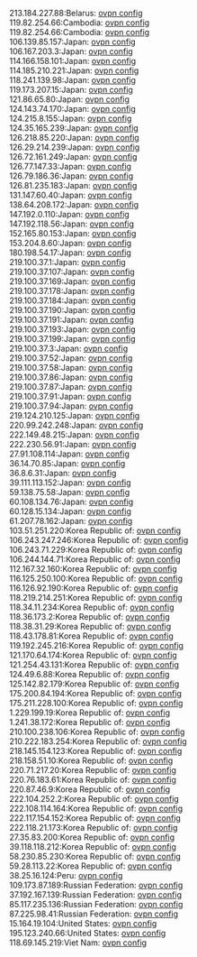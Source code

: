 213.184.227.88:Belarus: [ovpn config](vpn/213_184_227_88.ovpn)  
119.82.254.66:Cambodia: [ovpn config](vpn/119_82_254_66.ovpn)  
119.82.254.66:Cambodia: [ovpn config](vpn/119_82_254_66.ovpn)  
106.139.85.157:Japan: [ovpn config](vpn/106_139_85_157.ovpn)  
106.167.203.3:Japan: [ovpn config](vpn/106_167_203_3.ovpn)  
114.166.158.101:Japan: [ovpn config](vpn/114_166_158_101.ovpn)  
114.185.210.221:Japan: [ovpn config](vpn/114_185_210_221.ovpn)  
118.241.139.98:Japan: [ovpn config](vpn/118_241_139_98.ovpn)  
119.173.207.15:Japan: [ovpn config](vpn/119_173_207_15.ovpn)  
121.86.65.80:Japan: [ovpn config](vpn/121_86_65_80.ovpn)  
124.143.74.170:Japan: [ovpn config](vpn/124_143_74_170.ovpn)  
124.215.8.155:Japan: [ovpn config](vpn/124_215_8_155.ovpn)  
124.35.165.239:Japan: [ovpn config](vpn/124_35_165_239.ovpn)  
126.218.85.220:Japan: [ovpn config](vpn/126_218_85_220.ovpn)  
126.29.214.239:Japan: [ovpn config](vpn/126_29_214_239.ovpn)  
126.72.161.249:Japan: [ovpn config](vpn/126_72_161_249.ovpn)  
126.77.147.33:Japan: [ovpn config](vpn/126_77_147_33.ovpn)  
126.79.186.36:Japan: [ovpn config](vpn/126_79_186_36.ovpn)  
126.81.235.183:Japan: [ovpn config](vpn/126_81_235_183.ovpn)  
131.147.60.40:Japan: [ovpn config](vpn/131_147_60_40.ovpn)  
138.64.208.172:Japan: [ovpn config](vpn/138_64_208_172.ovpn)  
147.192.0.110:Japan: [ovpn config](vpn/147_192_0_110.ovpn)  
147.192.118.56:Japan: [ovpn config](vpn/147_192_118_56.ovpn)  
152.165.80.153:Japan: [ovpn config](vpn/152_165_80_153.ovpn)  
153.204.8.60:Japan: [ovpn config](vpn/153_204_8_60.ovpn)  
180.198.54.17:Japan: [ovpn config](vpn/180_198_54_17.ovpn)  
219.100.37.1:Japan: [ovpn config](vpn/219_100_37_1.ovpn)  
219.100.37.107:Japan: [ovpn config](vpn/219_100_37_107.ovpn)  
219.100.37.169:Japan: [ovpn config](vpn/219_100_37_169.ovpn)  
219.100.37.178:Japan: [ovpn config](vpn/219_100_37_178.ovpn)  
219.100.37.184:Japan: [ovpn config](vpn/219_100_37_184.ovpn)  
219.100.37.190:Japan: [ovpn config](vpn/219_100_37_190.ovpn)  
219.100.37.191:Japan: [ovpn config](vpn/219_100_37_191.ovpn)  
219.100.37.193:Japan: [ovpn config](vpn/219_100_37_193.ovpn)  
219.100.37.199:Japan: [ovpn config](vpn/219_100_37_199.ovpn)  
219.100.37.3:Japan: [ovpn config](vpn/219_100_37_3.ovpn)  
219.100.37.52:Japan: [ovpn config](vpn/219_100_37_52.ovpn)  
219.100.37.58:Japan: [ovpn config](vpn/219_100_37_58.ovpn)  
219.100.37.86:Japan: [ovpn config](vpn/219_100_37_86.ovpn)  
219.100.37.87:Japan: [ovpn config](vpn/219_100_37_87.ovpn)  
219.100.37.91:Japan: [ovpn config](vpn/219_100_37_91.ovpn)  
219.100.37.94:Japan: [ovpn config](vpn/219_100_37_94.ovpn)  
219.124.210.125:Japan: [ovpn config](vpn/219_124_210_125.ovpn)  
220.99.242.248:Japan: [ovpn config](vpn/220_99_242_248.ovpn)  
222.149.48.215:Japan: [ovpn config](vpn/222_149_48_215.ovpn)  
222.230.56.91:Japan: [ovpn config](vpn/222_230_56_91.ovpn)  
27.91.108.114:Japan: [ovpn config](vpn/27_91_108_114.ovpn)  
36.14.70.85:Japan: [ovpn config](vpn/36_14_70_85.ovpn)  
36.8.6.31:Japan: [ovpn config](vpn/36_8_6_31.ovpn)  
39.111.113.152:Japan: [ovpn config](vpn/39_111_113_152.ovpn)  
59.138.75.58:Japan: [ovpn config](vpn/59_138_75_58.ovpn)  
60.108.134.76:Japan: [ovpn config](vpn/60_108_134_76.ovpn)  
60.128.15.134:Japan: [ovpn config](vpn/60_128_15_134.ovpn)  
61.207.78.162:Japan: [ovpn config](vpn/61_207_78_162.ovpn)  
103.51.251.220:Korea Republic of: [ovpn config](vpn/103_51_251_220.ovpn)  
106.243.247.246:Korea Republic of: [ovpn config](vpn/106_243_247_246.ovpn)  
106.243.71.229:Korea Republic of: [ovpn config](vpn/106_243_71_229.ovpn)  
106.244.144.71:Korea Republic of: [ovpn config](vpn/106_244_144_71.ovpn)  
112.167.32.160:Korea Republic of: [ovpn config](vpn/112_167_32_160.ovpn)  
116.125.250.100:Korea Republic of: [ovpn config](vpn/116_125_250_100.ovpn)  
116.126.92.190:Korea Republic of: [ovpn config](vpn/116_126_92_190.ovpn)  
118.219.214.251:Korea Republic of: [ovpn config](vpn/118_219_214_251.ovpn)  
118.34.11.234:Korea Republic of: [ovpn config](vpn/118_34_11_234.ovpn)  
118.36.173.2:Korea Republic of: [ovpn config](vpn/118_36_173_2.ovpn)  
118.38.31.29:Korea Republic of: [ovpn config](vpn/118_38_31_29.ovpn)  
118.43.178.81:Korea Republic of: [ovpn config](vpn/118_43_178_81.ovpn)  
119.192.245.216:Korea Republic of: [ovpn config](vpn/119_192_245_216.ovpn)  
121.170.64.174:Korea Republic of: [ovpn config](vpn/121_170_64_174.ovpn)  
121.254.43.131:Korea Republic of: [ovpn config](vpn/121_254_43_131.ovpn)  
124.49.6.88:Korea Republic of: [ovpn config](vpn/124_49_6_88.ovpn)  
125.142.82.179:Korea Republic of: [ovpn config](vpn/125_142_82_179.ovpn)  
175.200.84.194:Korea Republic of: [ovpn config](vpn/175_200_84_194.ovpn)  
175.211.228.100:Korea Republic of: [ovpn config](vpn/175_211_228_100.ovpn)  
1.229.199.19:Korea Republic of: [ovpn config](vpn/1_229_199_19.ovpn)  
1.241.38.172:Korea Republic of: [ovpn config](vpn/1_241_38_172.ovpn)  
210.100.238.106:Korea Republic of: [ovpn config](vpn/210_100_238_106.ovpn)  
210.222.183.254:Korea Republic of: [ovpn config](vpn/210_222_183_254.ovpn)  
218.145.154.123:Korea Republic of: [ovpn config](vpn/218_145_154_123.ovpn)  
218.158.51.10:Korea Republic of: [ovpn config](vpn/218_158_51_10.ovpn)  
220.71.217.20:Korea Republic of: [ovpn config](vpn/220_71_217_20.ovpn)  
220.76.183.61:Korea Republic of: [ovpn config](vpn/220_76_183_61.ovpn)  
220.87.46.9:Korea Republic of: [ovpn config](vpn/220_87_46_9.ovpn)  
222.104.252.2:Korea Republic of: [ovpn config](vpn/222_104_252_2.ovpn)  
222.108.114.164:Korea Republic of: [ovpn config](vpn/222_108_114_164.ovpn)  
222.117.154.152:Korea Republic of: [ovpn config](vpn/222_117_154_152.ovpn)  
222.118.21.173:Korea Republic of: [ovpn config](vpn/222_118_21_173.ovpn)  
27.35.83.200:Korea Republic of: [ovpn config](vpn/27_35_83_200.ovpn)  
39.118.118.212:Korea Republic of: [ovpn config](vpn/39_118_118_212.ovpn)  
58.230.85.230:Korea Republic of: [ovpn config](vpn/58_230_85_230.ovpn)  
59.28.113.22:Korea Republic of: [ovpn config](vpn/59_28_113_22.ovpn)  
38.25.16.124:Peru: [ovpn config](vpn/38_25_16_124.ovpn)  
109.173.87.189:Russian Federation: [ovpn config](vpn/109_173_87_189.ovpn)  
37.192.167.139:Russian Federation: [ovpn config](vpn/37_192_167_139.ovpn)  
85.117.235.136:Russian Federation: [ovpn config](vpn/85_117_235_136.ovpn)  
87.225.98.41:Russian Federation: [ovpn config](vpn/87_225_98_41.ovpn)  
15.164.19.104:United States: [ovpn config](vpn/15_164_19_104.ovpn)  
195.123.240.66:United States: [ovpn config](vpn/195_123_240_66.ovpn)  
118.69.145.219:Viet Nam: [ovpn config](vpn/118_69_145_219.ovpn)  
